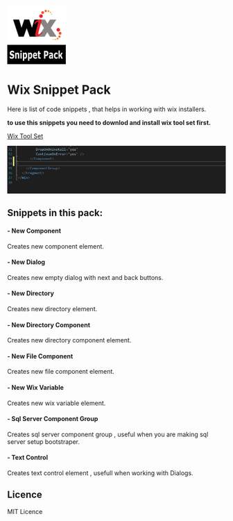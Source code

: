 ﻿![Icon](Resources/Icon.png)
# Wix Snippet Pack
Here is list of code snippets , that helps in working with wix installers.

**to use this snippets you need to downlod and install wix tool set first.**

[Wix Tool Set](http://wixtoolset.org)


![Preview Snippet](Resources/PreviewSnippet.gif)


## Snippets in this pack: 

#### - New Component
Creates new component element.

#### - New Dialog
Creates new empty dialog with next and back buttons.

#### - New Directory
Creates new directory element.

#### - New Directory Component
Creates new directory component element.

#### - New File Component
Creates new file component element.
 

#### - New Wix Variable
Creates new wix variable element.

#### - Sql Server Component Group
Creates sql server component group , useful when you are making sql server setup bootstraper.


#### - Text Control
Creates text control element , usefull when working with Dialogs.

## Licence

MIT Licence
